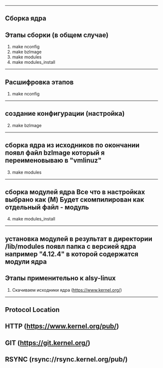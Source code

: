 -------------------------------------------------------------
Сборка ядра
-------------------------------------------------------------
Этапы сборки (в общем случае)
-------------------------------------------------------------
1. make nconfig
2. make bzImage
3. make modules
4. make modules_install
-------------------------------------------------------------
Расшифровка этапов
-------------------------------------------------------------
1. make nconfig 
-------------------------------------------------------------
   создание конфигурации (настройка) 
-------------------------------------------------------------   
2. make bzImage
-------------------------------------------------------------
   сборка ядра из исходников по окончании появл файл bzImage
   который я переименовываю в "vmlinuz"
-------------------------------------------------------------   
3. make modules
-------------------------------------------------------------
   сборка модулей ядра 
   Все что в настройках выбрано как (M) 
   Будет скомпилирован как отдельный файл - модуль
-------------------------------------------------------------
4. make modules_install
-------------------------------------------------------------
   установка модулей в результат
   в директории /lib/modules
   появл папка с версией ядра например
   "4.12.4" в которой содержатся модули ядра
-------------------------------------------------------------
Этапы применительно к alsy-linux
-------------------------------------------------------------
1. Скачиваем исходники ядра (https://www.kernel.org/)
-------------------------------------------------------------
Protocol            Location
-------------------------------------------------------------
HTTP                (https://www.kernel.org/pub/)
-------------------------------------------------------------
GIT                 (https://git.kernel.org/)
-------------------------------------------------------------
RSYNC               (rsync://rsync.kernel.org/pub/)
-------------------------------------------------------------
